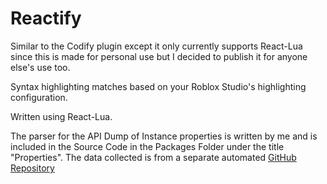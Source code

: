 # Reactify
Similar to the Codify plugin except it only currently supports React-Lua since this is made for personal use but I decided to publish it for anyone else's use too.

Syntax highlighting matches based on your Roblox Studio's highlighting configuration.

Written using React-Lua.

The parser for the API Dump of Instance properties is written by me and is included in the Source Code in the Packages Folder under the title "Properties". The data collected is from a separate automated [GitHub Repository](https://github.com/MaximumADHD/Roblox-Client-Tracker/tree/roblox)
